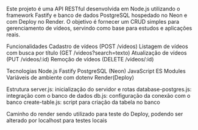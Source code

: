 Este projeto é uma API RESTful desenvolvida em Node.js utilizando o framework Fastify e banco de dados PostgreSQL hospedado no Neon e com Deploy no Render. O objetivo é fornecer um CRUD simples para gerenciamento de vídeos, servindo como base para estudos e aplicações reais.

Funcionalidades
Cadastro de vídeos (POST /videos)
Listagem de vídeos com busca por título (GET /videos?search=texto)
Atualização de vídeos (PUT /videos/:id)
Remoção de vídeos (DELETE /videos/:id)



Tecnologias
Node.js
Fastify
PostgreSQL (Neon)
JavaScript ES Modules
Variáveis de ambiente com dotenv
Render(Deploy)




Estrutura
server.js: inicialização do servidor e rotas
database-postgres.js: integração com o banco de dados
db.js: configuração da conexão com o banco
create-table.js: script para criação da tabela no banco



Caminho do render sendo utilizado para teste do Deploy, podendo ser alterado por localhost para testes locais



